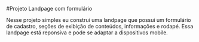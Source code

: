 #Projeto Landpage com formulário

Nesse projeto simples eu construi uma landpage que possui um formulário de cadastro, seções de exibição de conteúdos, informações e rodapé.
Essa landpage está reponsiva e pode se adaptar a dispositivos mobile.
